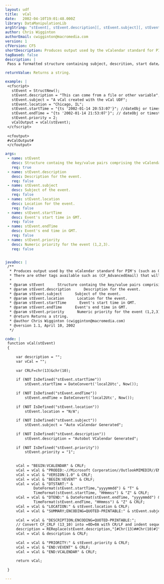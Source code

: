 ```yaml
---
layout: udf
title:  vCal
date:   2002-04-10T19:01:48.000Z
library: DataManipulationLib
argString: "stEvent[, stEvent.description][, stEvent.subject][, stEvent.location][, stEvent.startTime][, stEvent.endTime][, stEvent.priority]"
author: Chris Wigginton
authorEmail: cwigginton@macromedia.com
version: 1
cfVersion: CF5
shortDescription: Produces output used by the vCalendar standard for PIM's (such as Outlook).
tagBased: false
description: |
 Pass a formatted structure containing subject, descrition, start date/time in GMT, end date/time in GMT, and priority and get back a formatted string in the vCalendar format that can be saved to a file to be used as an attachment with cfmail.

returnValue: Returns a string.

example: |
 <cfscript>
   stEvent = StructNew();
   stEvent.description = "This can come from a file or other variable";
   stEvent.subject = "A vCal created with the vCal UDF";
   stEvent.location = "Chicago, IL";
   stEvent.startTime = "{ts '2002-01-14 20:53:07'}"; //dateObj or timestamp in GMT
   stEvent.endTime = "{ts '2002-01-14 21:53:07'}"; // dateObj or timestamp in GMT
   stEvent.priority = 2;
   vCalOutput = vCal(stEvent);
 </cfscript>
 
 <cfoutput>
 #vCalOutput#
 </cfoutput>

args:
 - name: stEvent
   desc: Structure containg the key/value pairs comprising the vCalendar data.  Keys are shown below&#58;
   req: true
 - name: stEvent.description
   desc: Description for the event.
   req: false
 - name: stEvent.subject
   desc: Subject of the event.
   req: false
 - name: stEvent.location
   desc: Location for the event.
   req: false
 - name: stEvent.startTime
   desc: Event's start time in GMT.
   req: false
 - name: stEvent.endTime
   desc: Event's end time in GMT.
   req: false
 - name: stEvent.priority
   desc: Numeric priority for the event (1,2,3).
   req: false


javaDoc: |
 /**
  * Produces output used by the vCalendar standard for PIM's (such as Outlook).
  * There are other tags available such as (CF_AdvancedEmail) that will support multi-part mime encoding where the text of the attachment can be imbeded right into the email
  * 
  * @param stEvent      Structure containg the key/value pairs comprising the vCalendar data.  Keys are shown below: 
  * @param stEvent.description      Description for the event. 
  * @param stEvent.subject      Subject of the event. 
  * @param stEvent.location      Location for the event. 
  * @param stEvent.startTime      Event's start time in GMT. 
  * @param stEvent.endTime      Event's end time in GMT. 
  * @param stEvent.priority      Numeric priority for the event (1,2,3). 
  * @return Returns a string. 
  * @author Chris Wigginton (cwigginton@macromedia.com) 
  * @version 1.1, April 10, 2002 
  */

code: |
 function vCal(stEvent)
 {
 
     var description = "";
     var vCal = "";
     
     var CRLF=chr(13)&chr(10);
     
     if (NOT IsDefined("stEvent.startTime"))
         stEvent.startTime = DateConvert('local2Utc', Now());
     
     if (NOT IsDefined("stEvent.endTime"))
         stEvent.endTime = DateConvert('local2Utc', Now());
         
     if (NOT IsDefined("stEvent.location"))
         stEvent.location = "N/A";
                 
     if (NOT IsDefined("stEvent.subject"))
         stEvent.subject = "Auto vCalendar Generated";
         
     if (NOT IsDefined("stEvent.description"))
         stEvent.description = "Autobot VCalendar Generated";
         
     if (NOT IsDefined("stEvent.priority"))
         stEvent.priority = "1";
             
 
     vCal = "BEGIN:VCALENDAR" & CRLF;
     vCal = vCal & "PRODID:-//Microsoft Corporation//OutlookMIMEDIR//EN" & CRLF;
     vCal = vCal & "VERSION:1.0" & CRLF;
     vCal = vCal & "BEGIN:VEVENT" & CRLF;
     vCal = vCal & "DTSTART:" & 
             DateFormat(stEvent.startTime,"yyyymmdd") & "T" & 
             TimeFormat(stEvent.startTime, "HHmmss") & "Z" & CRLF;
     vCal = vCal & "DTEND:" & DateFormat(stEvent.endTime, "yyyymmdd") & "T" & 
             TimeFormat(stEvent.endTime, "HHmmss") & "Z" & CRLF;
     vCal = vCal & "LOCATION:" & stEvent.location & CRLF;
     vCal = vCal & "SUMMARY;ENCODING=QUOTED-PRINTABLE:" & stEvent.subject & CRLF;
     
     vCal = vCal & "DESCRIPTION;ENCODING=QUOTED-PRINTABLE:";
     // Convert CF_CRLF (13_10) into =0D=0A with CR/LF and indent sequences
     description = REReplace(stEvent.description,"[#Chr(13)##Chr(10)#]", "=0D=0A=#Chr(13)##Chr(10)#     ", "ALL");
     vCal = vCal & description & CRLF;
     
     vCal = vCal & "PRIORITY:" & stEvent.priority & CRLF;
     vCal = vCal & "END:VEVENT" & CRLF;
     vCal = vCal & "END:VCALENDAR" & CRLF;    
     
     return vCal;
     
 }

---
```


